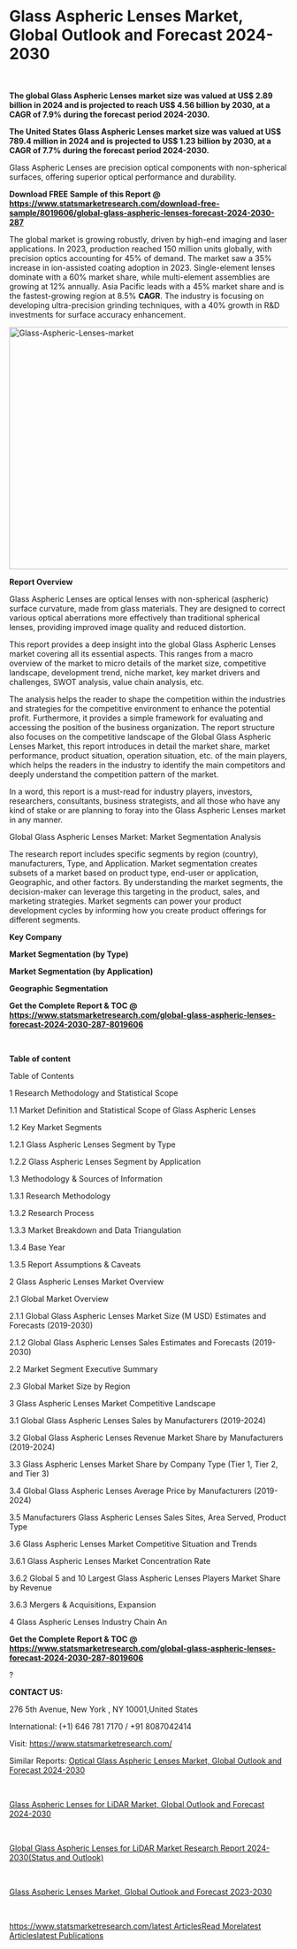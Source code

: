 <h1>Glass Aspheric Lenses Market, Global Outlook and Forecast 2024-2030</h1><br/><p><strong>The global Glass Aspheric Lenses market size was valued at US$ 2.89 billion in 2024 and is projected to reach US$ 4.56 billion by 2030, at a <strong>CAGR</strong> of 7.9% during the forecast period 2024-2030.</strong></p>
 
 
 
 <p><strong>The United States Glass Aspheric Lenses market size was valued at US$ 789.4 million in 2024 and is projected to US$ 1.23 billion by 2030, at a <strong>CAGR</strong> of 7.7% during the forecast period 2024-2030.</strong></p>
 
 
 
 <p>Glass Aspheric Lenses are precision optical components with non-spherical surfaces, offering superior optical performance and durability.</p>
 
 
 
 <p><strong>Download FREE Sample of this Report @ <a href="https://www.statsmarketresearch.com/download-free-sample/8019606/global-glass-aspheric-lenses-forecast-2024-2030-287">https://www.statsmarketresearch.com/download-free-sample/8019606/global-glass-aspheric-lenses-forecast-2024-2030-287</a></strong></p>
 
 
 
 <p>The global market is growing robustly, driven by high-end imaging and laser applications. In 2023, production reached 150 million units globally, with precision optics accounting for 45% of demand. The market saw a 35% increase in ion-assisted coating adoption in 2023. Single-element lenses dominate with a 60% market share, while multi-element assemblies are growing at 12% annually. Asia Pacific leads with a 45% market share and is the fastest-growing region at 8.5% <strong>CAGR</strong>. The industry is focusing on developing ultra-precision grinding techniques, with a 40% growth in R&D investments for surface accuracy enhancement.</p>
 
 
 
 <p><img alt="Glass-Aspheric-Lenses-market" src="https://www.grandresearchstore.com/assets/report-images/Glass_Aspheric_Lenses_market.png" style="width: 730px; height: 438px;" /></p>
 
 
 
 <p><strong>Report Overview</strong></p>
 
 
 
 <p>Glass Aspheric Lenses are optical lenses with non-spherical (aspheric) surface curvature, made from glass materials. They are designed to correct various optical aberrations more effectively than traditional spherical lenses, providing improved image quality and reduced distortion.</p>
 
 
 
 <p>This report provides a deep insight into the global Glass Aspheric Lenses market covering all its essential aspects. This ranges from a macro overview of the market to micro details of the market size, competitive landscape, development trend, niche market, key market drivers and challenges, SWOT analysis, value chain analysis, etc.</p>
 
 
 
 <p>The analysis helps the reader to shape the competition within the industries and strategies for the competitive environment to enhance the potential profit. Furthermore, it provides a simple framework for evaluating and accessing the position of the business organization. The report structure also focuses on the competitive landscape of the Global Glass Aspheric Lenses Market, this report introduces in detail the market share, market performance, product situation, operation situation, etc. of the main players, which helps the readers in the industry to identify the main competitors and deeply understand the competition pattern of the market.</p>
 
 
 
 <p>In a word, this report is a must-read for industry players, investors, researchers, consultants, business strategists, and all those who have any kind of stake or are planning to foray into the Glass Aspheric Lenses market in any manner.</p>
 
 
 
 <p>Global Glass Aspheric Lenses Market: Market Segmentation Analysis</p>
 
 
 
 <p>The research report includes specific segments by region (country), manufacturers, Type, and Application. Market segmentation creates subsets of a market based on product type, end-user or application, Geographic, and other factors. By understanding the market segments, the decision-maker can leverage this targeting in the product, sales, and marketing strategies. Market segments can power your product development cycles by informing how you create product offerings for different segments.</p>
 
 
 
 <p><strong>Key Company</strong></p>
 
 
 
 <p><strong>Market Segmentation (by Type)</strong></p>
 
 
 
 <p><strong>Market Segmentation (<strong>by Application</strong>)</strong></p>
 
 
 
 <p><strong>Geographic Segmentation</strong></p>
 
 
 
 <div><b>Get the Complete Report & TOC @ <a href="https://www.statsmarketresearch.com/global-glass-aspheric-lenses-forecast-2024-2030-287-8019606">https://www.statsmarketresearch.com/global-glass-aspheric-lenses-forecast-2024-2030-287-8019606</a></b></div>
 
 
 
 <p><br />
 
 <b>Table of content</b></p>
 
 
 
 <p>Table of Contents<br />
 
 1 Research Methodology and Statistical Scope<br />
 
 1.1 Market Definition and Statistical Scope of Glass Aspheric Lenses<br />
 
 1.2 Key Market Segments<br />
 
 1.2.1 Glass Aspheric Lenses Segment by Type<br />
 
 1.2.2 Glass Aspheric Lenses Segment by Application<br />
 
 1.3 Methodology & Sources of Information<br />
 
 1.3.1 Research Methodology<br />
 
 1.3.2 Research Process<br />
 
 1.3.3 Market Breakdown and Data Triangulation<br />
 
 1.3.4 Base Year<br />
 
 1.3.5 Report Assumptions & Caveats<br />
 
 2 Glass Aspheric Lenses Market Overview<br />
 
 2.1 Global Market Overview<br />
 
 2.1.1 Global Glass Aspheric Lenses Market Size (M USD) Estimates and Forecasts (2019-2030)<br />
 
 2.1.2 Global Glass Aspheric Lenses Sales Estimates and Forecasts (2019-2030)<br />
 
 2.2 Market Segment Executive Summary<br />
 
 2.3 Global Market Size by Region<br />
 
 3 Glass Aspheric Lenses Market Competitive Landscape<br />
 
 3.1 Global Glass Aspheric Lenses Sales by Manufacturers (2019-2024)<br />
 
 3.2 Global Glass Aspheric Lenses Revenue Market Share by Manufacturers (2019-2024)<br />
 
 3.3 Glass Aspheric Lenses Market Share by Company Type (Tier 1, Tier 2, and Tier 3)<br />
 
 3.4 Global Glass Aspheric Lenses Average Price by Manufacturers (2019-2024)<br />
 
 3.5 Manufacturers Glass Aspheric Lenses Sales Sites, Area Served, Product Type<br />
 
 3.6 Glass Aspheric Lenses Market Competitive Situation and Trends<br />
 
 3.6.1 Glass Aspheric Lenses Market Concentration Rate<br />
 
 3.6.2 Global 5 and 10 Largest Glass Aspheric Lenses Players Market Share by Revenue<br />
 
 3.6.3 Mergers & Acquisitions, Expansion<br />
 
 4 Glass Aspheric Lenses Industry Chain An</p>
 
 
 
 <div><b>Get the Complete Report & TOC @ <a href="https://www.statsmarketresearch.com/global-glass-aspheric-lenses-forecast-2024-2030-287-8019606">https://www.statsmarketresearch.com/global-glass-aspheric-lenses-forecast-2024-2030-287-8019606</a></b></div>
 
 
 
 <p>? </p>
 
 
 
 <p><b>CONTACT US:</b><br />
 
 276 5th Avenue, New York , NY 10001,United States<br />
 
 International: (+1) 646 781 7170 / +91 8087042414<br />
 
 Visit: <a href="https://www.statsmarketresearch.com/">https://www.statsmarketresearch.com/</a><br />
 
 Similar Reports: <a href="https://www.statsmarketresearch.com/global-glass-aspheric-lenses-forecast-2024-2030-287-8019606">Optical Glass Aspheric Lenses Market, Global Outlook and Forecast 2024-2030</a><br />
 
 <br />
 
 <a href="https://www.statsmarketresearch.com/global-glass-aspheric-lenses-forecast-2024-2030-287-8019606">Glass Aspheric Lenses for LiDAR Market, Global Outlook and Forecast 2024-2030</a><br />
 
 <br />
 
 <a href="https://www.statsmarketresearch.com/global-glass-aspheric-lenses-forecast-2024-2030-287-8019606">Global Glass Aspheric Lenses for LiDAR Market Research Report 2024-2030(Status and Outlook)</a><br />
 
 <br />
 
 <a href="https://www.statsmarketresearch.com/global-glass-aspheric-lenses-forecast-2024-2030-287-8019606">Glass Aspheric Lenses Market, Global Outlook and Forecast 2023-2030</a><br />
 
 <br />
 
 <a href="https://gyeongbokgung.com">https://www.statsmarketresearch.com/</a><a href="https://hallyeomaritime.com">latest Articles</a><a href="https://jingwansa.com">Read More</a><a href="https://nguoiviet.jp/">latest Articles</a><a href="https://www.intelmarketresearch.com/">latest Publications</a></p>
